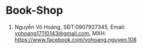 # Book-Shop

1. Nguyễn Võ Hoàng, SĐT:0907927345, Email: vohoang17110143@gmail.com, MXH: https://www.facebook.com/vohoang.nguyen.108
